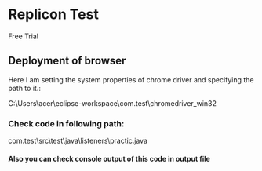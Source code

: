 # Replicon Test

Free Trial

## Deployment of browser

Here I am setting the system properties of chrome driver and specifying the path to it.:

C:\Users\acer\eclipse-workspace\com.test\chromedriver_win32

### Check code in following path: 
com.test\src\test\java\listeners\practic.java

#### Also you can check console output of this code in output file

